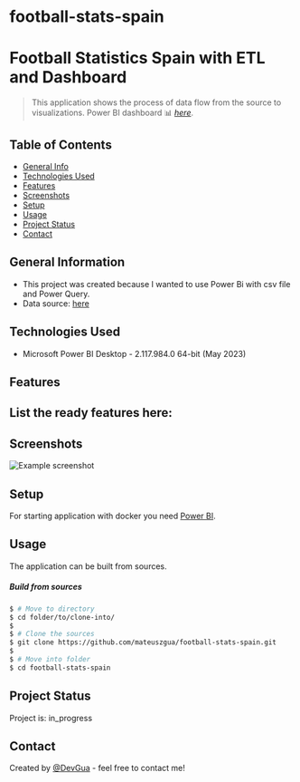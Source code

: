 # football-stats-spain

# Football Statistics Spain with ETL and Dashboard
> This application shows the process of data flow from the source to visualizations. 
> Power BI dashboard 📊 [_here_]().


## Table of Contents
* [General Info](#general-information)
* [Technologies Used](#technologies-used)
* [Features](#features)
* [Screenshots](#screenshots)
* [Setup](#setup)
* [Usage](#usage)
* [Project Status](#project-status)
* [Contact](#contact)

## General Information
- This project was created because I wanted to use Power Bi with csv file and Power Query. 
- Data source: [here](https://www.football-data.co.uk/spainm.php)


## Technologies Used
- Microsoft Power BI Desktop - 2.117.984.0 64-bit (May 2023)

## Features
List the ready features here:
-

## Screenshots
![Example screenshot](/app/static/func-diagram.png)

## Setup
For starting application with docker you need [Power BI](https://powerbi.microsoft.com/pl-pl/).


## Usage
The application can be built from sources.

##### Build from sources
```bash
$ # Move to directory
$ cd folder/to/clone-into/
$
$ # Clone the sources
$ git clone https://github.com/mateuszgua/football-stats-spain.git
$
$ # Move into folder
$ cd football-stats-spain
```


## Project Status
Project is: in_progress



## Contact
Created by [@DevGua](https://devgua-portfolio.web.app/) - feel free to contact me!
